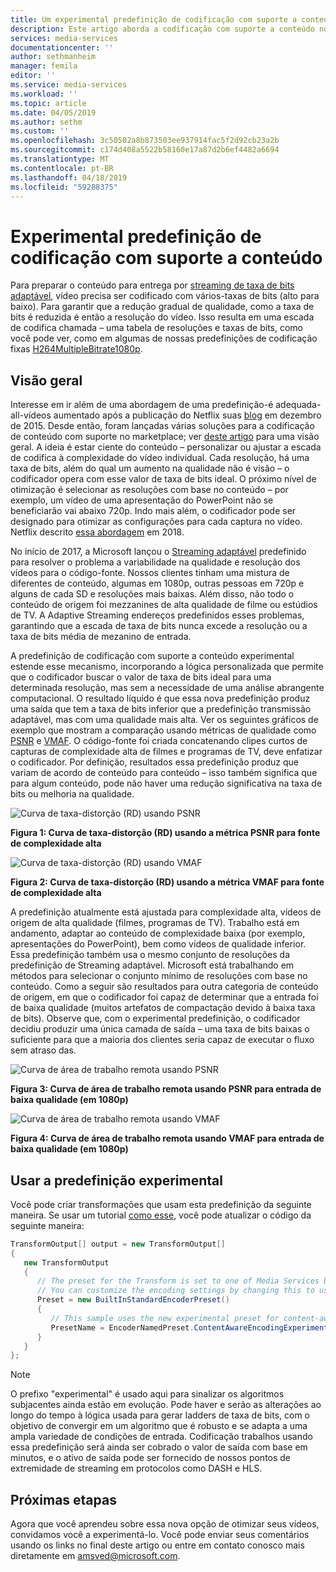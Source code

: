 ```yaml
---
title: Um experimental predefinição de codificação com suporte a conteúdo - Azure | Microsoft Docs
description: Este artigo aborda a codificação com suporte a conteúdo nos serviços de mídia do Azure
services: media-services
documentationcenter: ''
author: sethmanheim
manager: femila
editor: ''
ms.service: media-services
ms.workload: ''
ms.topic: article
ms.date: 04/05/2019
ms.author: sethm
ms.custom: ''
ms.openlocfilehash: 3c50502a8b873503ee937914fac5f2d92cb23a2b
ms.sourcegitcommit: c174d408a5522b58160e17a87d2b6ef4482a6694
ms.translationtype: MT
ms.contentlocale: pt-BR
ms.lasthandoff: 04/18/2019
ms.locfileid: "59288375"
---
```

# <a name="experimental-preset-for-content-aware-encoding"></a>Experimental predefinição de codificação com suporte a conteúdo

Para preparar o conteúdo para entrega por [streaming de taxa de bits adaptável](https://en.wikipedia.org/wiki/Adaptive_bitrate_streaming), vídeo precisa ser codificado com vários-taxas de bits (alto para baixo). Para garantir que a redução gradual de qualidade, como a taxa de bits é reduzida é então a resolução do vídeo. Isso resulta em uma escada de codifica chamada – uma tabela de resoluções e taxas de bits, como você pode ver, como em algumas de nossas predefinições de codificação fixas [H264MultipleBitrate1080p](../previous/media-services-mes-preset-h264-multiple-bitrate-1080p.md).

## <a name="overview"></a>Visão geral

Interesse em ir além de uma abordagem de uma predefinição-é adequada-all-vídeos aumentado após a publicação do Netflix suas [blog](https://medium.com/netflix-techblog/per-title-encode-optimization-7e99442b62a2) em dezembro de 2015. Desde então, foram lançadas várias soluções para a codificação de conteúdo com suporte no marketplace; ver [deste artigo](https://www.streamingmedia.com/Articles/Editorial/Featured-Articles/Buyers-Guide-to-Per-Title-Encoding-130676.aspx) para uma visão geral. A ideia é estar ciente do conteúdo – personalizar ou ajustar a escada de codifica à complexidade do vídeo individual. Cada resolução, há uma taxa de bits, além do qual um aumento na qualidade não é visão – o codificador opera com esse valor de taxa de bits ideal. O próximo nível de otimização é selecionar as resoluções com base no conteúdo – por exemplo, um vídeo de uma apresentação do PowerPoint não se beneficiarão vai abaixo 720p. Indo mais além, o codificador pode ser designado para otimizar as configurações para cada captura no vídeo. Netflix descrito [essa abordagem](https://medium.com/netflix-techblog/optimized-shot-based-encodes-now-streaming-4b9464204830) em 2018.

No início de 2017, a Microsoft lançou o [Streaming adaptável](autogen-bitrate-ladder.md) predefinido para resolver o problema a variabilidade na qualidade e resolução dos vídeos para o código-fonte. Nossos clientes tinham uma mistura de diferentes de conteúdo, algumas em 1080p, outras pessoas em 720p e alguns de cada SD e resoluções mais baixas. Além disso, não todo o conteúdo de origem foi mezzanines de alta qualidade de filme ou estúdios de TV. A Adaptive Streaming endereços predefinidos esses problemas, garantindo que a escada de taxa de bits nunca excede a resolução ou a taxa de bits média de mezanino de entrada.

A predefinição de codificação com suporte a conteúdo experimental estende esse mecanismo, incorporando a lógica personalizada que permite que o codificador buscar o valor de taxa de bits ideal para uma determinada resolução, mas sem a necessidade de uma análise abrangente computacional. O resultado líquido é que essa nova predefinição produz uma saída que tem a taxa de bits inferior que a predefinição transmissão adaptável, mas com uma qualidade mais alta. Ver os seguintes gráficos de exemplo que mostram a comparação usando métricas de qualidade como [PSNR](https://en.wikipedia.org/wiki/Peak_signal-to-noise_ratio) e [VMAF](https://en.wikipedia.org/wiki/Video_Multimethod_Assessment_Fusion). O código-fonte foi criada concatenando clipes curtos de capturas de complexidade alta de filmes e programas de TV, deve enfatizar o codificador. Por definição, resultados essa predefinição produz que variam de acordo de conteúdo para conteúdo – isso também significa que para algum conteúdo, pode não haver uma redução significativa na taxa de bits ou melhoria na qualidade.

![Curva de taxa-distorção (RD) usando PSNR](media/cae-experimental/msrv1.png)

**Figura 1: Curva de taxa-distorção (RD) usando a métrica PSNR para fonte de complexidade alta**

![Curva de taxa-distorção (RD) usando VMAF](media/cae-experimental/msrv2.png)

**Figura 2: Curva de taxa-distorção (RD) usando a métrica VMAF para fonte de complexidade alta**

A predefinição atualmente está ajustada para complexidade alta, vídeos de origem de alta qualidade (filmes, programas de TV). Trabalho está em andamento, adaptar ao conteúdo de complexidade baixa (por exemplo, apresentações do PowerPoint), bem como vídeos de qualidade inferior. Essa predefinição também usa o mesmo conjunto de resoluções da predefinição de Streaming adaptável. Microsoft está trabalhando em métodos para selecionar o conjunto mínimo de resoluções com base no conteúdo. Como a seguir são resultados para outra categoria de conteúdo de origem, em que o codificador foi capaz de determinar que a entrada foi de baixa qualidade (muitos artefatos de compactação devido à baixa taxa de bits). Observe que, com o experimental predefinição, o codificador decidiu produzir uma única camada de saída – uma taxa de bits baixas o suficiente para que a maioria dos clientes seria capaz de executar o fluxo sem atraso das.

![Curva de área de trabalho remota usando PSNR](media/cae-experimental/msrv3.png)

**Figura 3: Curva de área de trabalho remota usando PSNR para entrada de baixa qualidade (em 1080p)**

![Curva de área de trabalho remota usando VMAF](media/cae-experimental/msrv4.png)

**Figura 4: Curva de área de trabalho remota usando VMAF para entrada de baixa qualidade (em 1080p)**

## <a name="use-the-experimental-preset"></a>Usar a predefinição experimental

Você pode criar transformações que usam esta predefinição da seguinte maneira. Se usar um tutorial [como esse](stream-files-tutorial-with-api.md), você pode atualizar o código da seguinte maneira:

```csharp
TransformOutput[] output = new TransformOutput[]
{
   new TransformOutput
   {
      // The preset for the Transform is set to one of Media Services built-in sample presets.
      // You can customize the encoding settings by changing this to use "StandardEncoderPreset" class.
      Preset = new BuiltInStandardEncoderPreset()
      {
         // This sample uses the new experimental preset for content-aware encoding
         PresetName = EncoderNamedPreset.ContentAwareEncodingExperimental
      }
   }
};
```

> [!NOTE]
> O prefixo "experimental" é usado aqui para sinalizar os algoritmos subjacentes ainda estão em evolução. Pode haver e serão as alterações ao longo do tempo à lógica usada para gerar ladders de taxa de bits, com o objetivo de convergir em um algoritmo que é robusto e se adapta a uma ampla variedade de condições de entrada. Codificação trabalhos usando essa predefinição será ainda ser cobrado o valor de saída com base em minutos, e o ativo de saída pode ser fornecido de nossos pontos de extremidade de streaming em protocolos como DASH e HLS.

## <a name="next-steps"></a>Próximas etapas

Agora que você aprendeu sobre essa nova opção de otimizar seus vídeos, convidamos você a experimentá-lo. Você pode enviar seus comentários usando os links no final deste artigo ou entre em contato conosco mais diretamente em <amsved@microsoft.com>.
